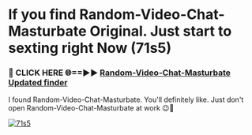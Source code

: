 # If you find Random-Video-Chat-Masturbate Original. Just start to sexting right Now (71s5)

<h3>🔴 CLICK HERE 🌐==►► <a href="https://tinyurl.com/mtbk5fxa" rel="nofollow">Random-Video-Chat-Masturbate Updated finder</a></h3>

I found Random-Video-Chat-Masturbate. You'll definitely like. Just don't open Random-Video-Chat-Masturbate at work 😉💬

[![71s5](https://i.imgur.com/Q8WKrnY.jpeg)](https://tinyurl.com/mtbk5fxa)
